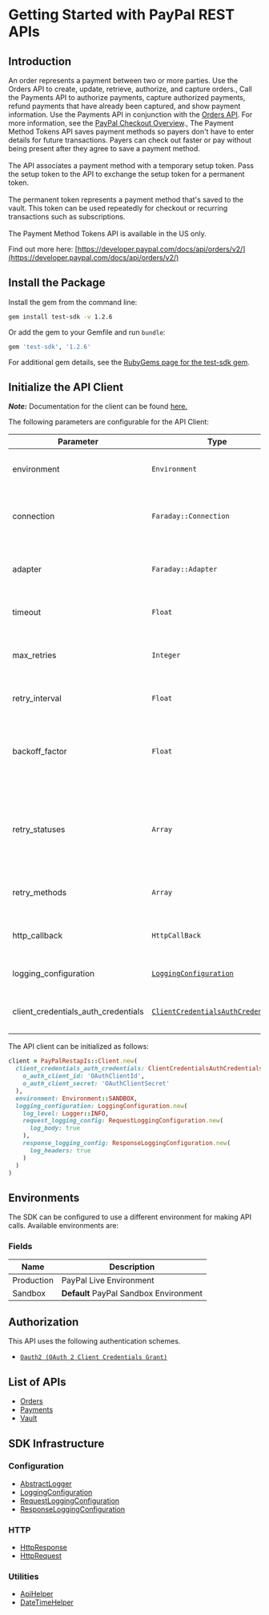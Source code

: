 
# Getting Started with PayPal REST APIs

## Introduction

An order represents a payment between two or more parties. Use the Orders API to create, update, retrieve, authorize, and capture orders., Call the Payments API to authorize payments, capture authorized payments, refund payments that have already been captured, and show payment information. Use the Payments API in conjunction with the <a href="/docs/api/orders/v2/">Orders API</a>. For more information, see the <a href="/docs/checkout/">PayPal Checkout Overview</a>., The Payment Method Tokens API saves payment methods so payers don't have to enter details for future transactions. Payers can check out faster or pay without being present after they agree to save a payment method.<br><br>The API associates a payment method with a temporary setup token. Pass the setup token to the API to exchange the setup token for a permanent token.<br><br>The permanent token represents a payment method that's saved to the vault. This token can be used repeatedly for checkout or recurring transactions such as subscriptions.<br><br>The Payment Method Tokens API is available in the US only.

Find out more here: [https://developer.paypal.com/docs/api/orders/v2/](https://developer.paypal.com/docs/api/orders/v2/)

## Install the Package

Install the gem from the command line:

```bash
gem install test-sdk -v 1.2.6
```

Or add the gem to your Gemfile and run `bundle`:

```ruby
gem 'test-sdk', '1.2.6'
```

For additional gem details, see the [RubyGems page for the test-sdk gem](https://rubygems.org/gems/test-sdk/versions/1.2.6).

## Initialize the API Client

**_Note:_** Documentation for the client can be found [here.](https://www.github.com/tahaali2000/test-ruby-sdk/tree/1.2.6/doc/client.md)

The following parameters are configurable for the API Client:

| Parameter | Type | Description |
|  --- | --- | --- |
| environment | `Environment` | The API environment. <br> **Default: `Environment.SANDBOX`** |
| connection | `Faraday::Connection` | The Faraday connection object passed by the SDK user for making requests |
| adapter | `Faraday::Adapter` | The Faraday adapter object passed by the SDK user for performing http requests |
| timeout | `Float` | The value to use for connection timeout. <br> **Default: 60** |
| max_retries | `Integer` | The number of times to retry an endpoint call if it fails. <br> **Default: 0** |
| retry_interval | `Float` | Pause in seconds between retries. <br> **Default: 1** |
| backoff_factor | `Float` | The amount to multiply each successive retry's interval amount by in order to provide backoff. <br> **Default: 2** |
| retry_statuses | `Array` | A list of HTTP statuses to retry. <br> **Default: [408, 413, 429, 500, 502, 503, 504, 521, 522, 524, 408, 413, 429, 500, 502, 503, 504, 521, 522, 524]** |
| retry_methods | `Array` | A list of HTTP methods to retry. <br> **Default: %i[get put get put]** |
| http_callback | `HttpCallBack` | The Http CallBack allows defining callables for pre and post API calls. |
| logging_configuration | [`LoggingConfiguration`](https://www.github.com/tahaali2000/test-ruby-sdk/tree/1.2.6/doc/logging-configuration.md) | The SDK logging configuration for API calls |
| client_credentials_auth_credentials | [`ClientCredentialsAuthCredentials`](https://www.github.com/tahaali2000/test-ruby-sdk/tree/1.2.6/doc/auth/oauth-2-client-credentials-grant.md) | The credential object for OAuth 2 Client Credentials Grant |

The API client can be initialized as follows:

```ruby
client = PayPalRestapIs::Client.new(
  client_credentials_auth_credentials: ClientCredentialsAuthCredentials.new(
    o_auth_client_id: 'OAuthClientId',
    o_auth_client_secret: 'OAuthClientSecret'
  ),
  environment: Environment::SANDBOX,
  logging_configuration: LoggingConfiguration.new(
    log_level: Logger::INFO,
    request_logging_config: RequestLoggingConfiguration.new(
      log_body: true
    ),
    response_logging_config: ResponseLoggingConfiguration.new(
      log_headers: true
    )
  )
)
```

## Environments

The SDK can be configured to use a different environment for making API calls. Available environments are:

### Fields

| Name | Description |
|  --- | --- |
| Production | PayPal Live Environment |
| Sandbox | **Default** PayPal Sandbox Environment |

## Authorization

This API uses the following authentication schemes.

* [`Oauth2 (OAuth 2 Client Credentials Grant)`](https://www.github.com/tahaali2000/test-ruby-sdk/tree/1.2.6/doc/auth/oauth-2-client-credentials-grant.md)

## List of APIs

* [Orders](https://www.github.com/tahaali2000/test-ruby-sdk/tree/1.2.6/doc/controllers/orders.md)
* [Payments](https://www.github.com/tahaali2000/test-ruby-sdk/tree/1.2.6/doc/controllers/payments.md)
* [Vault](https://www.github.com/tahaali2000/test-ruby-sdk/tree/1.2.6/doc/controllers/vault.md)

## SDK Infrastructure

### Configuration

* [AbstractLogger](https://www.github.com/tahaali2000/test-ruby-sdk/tree/1.2.6/doc/abstract-logger.md)
* [LoggingConfiguration](https://www.github.com/tahaali2000/test-ruby-sdk/tree/1.2.6/doc/logging-configuration.md)
* [RequestLoggingConfiguration](https://www.github.com/tahaali2000/test-ruby-sdk/tree/1.2.6/doc/request-logging-configuration.md)
* [ResponseLoggingConfiguration](https://www.github.com/tahaali2000/test-ruby-sdk/tree/1.2.6/doc/response-logging-configuration.md)

### HTTP

* [HttpResponse](https://www.github.com/tahaali2000/test-ruby-sdk/tree/1.2.6/doc/http-response.md)
* [HttpRequest](https://www.github.com/tahaali2000/test-ruby-sdk/tree/1.2.6/doc/http-request.md)

### Utilities

* [ApiHelper](https://www.github.com/tahaali2000/test-ruby-sdk/tree/1.2.6/doc/api-helper.md)
* [DateTimeHelper](https://www.github.com/tahaali2000/test-ruby-sdk/tree/1.2.6/doc/date-time-helper.md)

